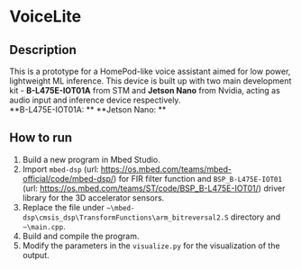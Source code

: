 # VoiceLite
## Description
This is a prototype for a HomePod-like voice assistant aimed for low power, lightweight ML inference. This device is built up with two main development kit - **B-L475E-IOT01A** from STM and **Jetson Nano** from Nvidia, acting as audio input and inference device respectively.
</br>
**B-L475E-IOT01A: **
**Jetson Nano: **

## How to run 
1. Build a new program in Mbed Studio.
2. Import `mbed-dsp` (url: https://os.mbed.com/teams/mbed-official/code/mbed-dsp/) for FIR filter function and `BSP_B-L475E-IOT01` (url: https://os.mbed.com/teams/ST/code/BSP_B-L475E-IOT01/) driver library for the 3D accelerator sensors.
3. Replace the file under `~\mbed-dsp\cmsis_dsp\TransformFunctions\arm_bitreversal2.S` directory and `~\main.cpp`.
4. Build and compile the program.
5. Modify the parameters in the `visualize.py` for the visualization of the output.

